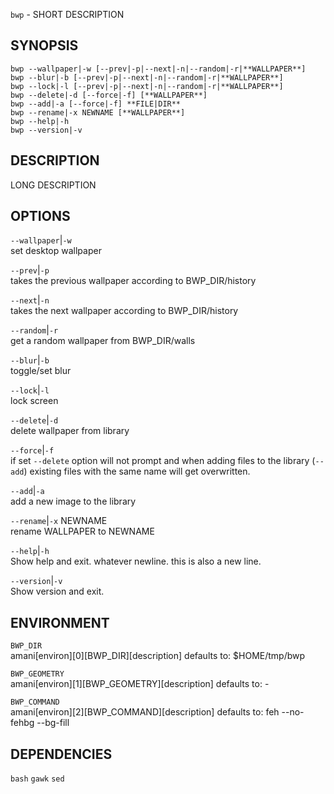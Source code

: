 `bwp` - SHORT DESCRIPTION

SYNOPSIS
--------
```text
bwp --wallpaper|-w [--prev|-p|--next|-n|--random|-r|**WALLPAPER**]
bwp --blur|-b [--prev|-p|--next|-n|--random|-r|**WALLPAPER**]     
bwp --lock|-l [--prev|-p|--next|-n|--random|-r|**WALLPAPER**]     
bwp --delete|-d [--force|-f] [**WALLPAPER**]                      
bwp --add|-a [--force|-f] **FILE|DIR**                           
bwp --rename|-x NEWNAME [**WALLPAPER**]                           
bwp --help|-h                                                 
bwp --version|-v                                              
```

DESCRIPTION
-----------
LONG DESCRIPTION


OPTIONS
-------

`--wallpaper`|`-w`  
set desktop wallpaper

`--prev`|`-p`  
takes the previous wallpaper according to
BWP_DIR/history

`--next`|`-n`  
takes the next wallpaper according to
BWP_DIR/history

`--random`|`-r`  
get a random wallpaper from BWP_DIR/walls

`--blur`|`-b`  
toggle/set blur

`--lock`|`-l`  
lock screen

`--delete`|`-d`  
delete wallpaper from library

`--force`|`-f`  
if set `--delete` option will not prompt and when
adding files to the library (`--add`) existing
files with the same name will get overwritten.




`--add`|`-a`  
add a new image to the library

`--rename`|`-x` NEWNAME  
rename WALLPAPER to NEWNAME

`--help`|`-h`  
Show help and exit. whatever newline. this is
also a new line.


`--version`|`-v`  
Show version and exit.


ENVIRONMENT
-----------

`BWP_DIR`  
amani[environ][0][BWP_DIR][description]
defaults to: $HOME/tmp/bwp

`BWP_GEOMETRY`  
amani[environ][1][BWP_GEOMETRY][description]
defaults to: -

`BWP_COMMAND`  
amani[environ][2][BWP_COMMAND][description]
defaults to: feh --no-fehbg --bg-fill

DEPENDENCIES
------------
`bash`
`gawk`
`sed`



